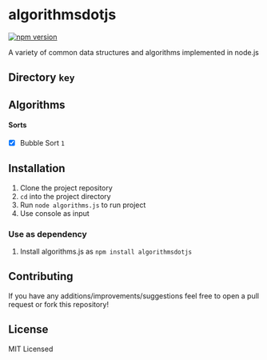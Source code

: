 # algorithmsdotjs

[![npm version](https://badge.fury.io/js/algorithms.js.svg)](https://badge.fury.io/js/algorithms.js)

A variety of common data structures and algorithms implemented in node.js

## Directory `key`

## Algorithms

#### Sorts

- [x] Bubble Sort `1`

## Installation

1. Clone the project repository
2. `cd` into the project directory
3. Run `node algorithms.js` to run project
4. Use console as input

### Use as dependency

1. Install algorithms.js as `npm install algorithmsdotjs`

## Contributing

If you have any additions/improvements/suggestions feel free to open a pull request or fork this repository!

## License

MIT Licensed
